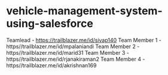 # vehicle-management-system-using-salesforce
Teamlead  -  https://trailblazer.me/id/sivap140
Team Member 1 - https//trailblazer.me/id/mpalaniandi
Team Member 2 - https//trailblazer.me/id/marid31
Team Member 3 - https//trailblazer.me/id/rjanakiraman2
Team Member 4 - https//trailblazer.me/id/akrishnan169
